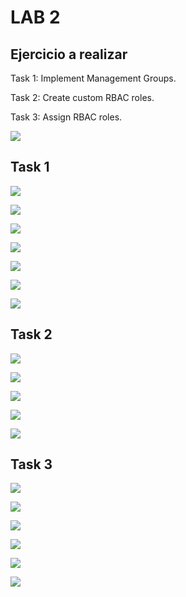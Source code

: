 # LAB 2

## Ejercicio a realizar

Task 1: Implement Management Groups.

Task 2: Create custom RBAC roles.

Task 3: Assign RBAC roles.



![](img/lab02.png)

## Task 1

![](img/gov01.png)

![](img/gov02.png)

![](img/gov03.png)

![](img/gov04.png)

![](img/gov05.png)

![](img/gov06.png)

![](img/gov07.png)

## Task 2


![](img/gov08.png)

![](img/gov09.png)

![](img/gov10.png)

![](img/gov11.png)

![](img/gov12.png)

## Task 3

![](img/gov13.png)

![](img/gov14.png)

![](img/gov15.png)

![](img/gov16.png)

![](img/gov17.png)

![](img/gov18.png)

